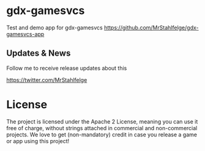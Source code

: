 # gdx-gamesvcs

Test and demo app for gdx-gamesvcs https://github.com/MrStahlfelge/gdx-gamesvcs-app

## Updates & News
Follow me to receive release updates about this

https://twitter.com/MrStahlfelge

# License

The project is licensed under the Apache 2 License, meaning you can use it free of charge, without strings attached in commercial and non-commercial projects. We love to get (non-mandatory) credit in case you release a game or app using this project!

